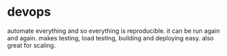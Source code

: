 # devops

automate everything and so everything is reproducible.
it can be run again and again.
makes testing, load testing, building and deploying easy.
also great for scaling.